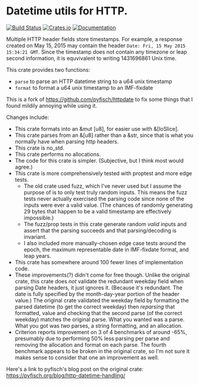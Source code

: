 # Datetime utils for HTTP.

[![Build Status](https://travis-ci.org/jayshua/date_header.svg?branch=master)](https://travis-ci.org/jayshua/date_header)
[![Crates.io](https://img.shields.io/crates/v/date_header.svg)](https://crates.io/crates/date_header)
[![Documentation](https://docs.rs/date_header/badge.svg)](https://docs.rs/date_header)

Multiple HTTP header fields store timestamps.
For example, a response created on May 15, 2015 may contain the header
`Date: Fri, 15 May 2015 15:34:21 GMT`. Since the timestamp does not
contain any timezone or leap second information, it is equvivalent to
writing 1431696861 Unix time.

This crate provides two functions:

* `parse` to parse an HTTP datetime string to a u64 unix timestamp
* `format` to format a u64 unix timestamp to an IMF-fixdate

This is a fork of <https://github.com/pyfisch/httpdate> to fix some things that I found mildily annoying while using it.

Changes include:

- This crate formats into an &mut [u8], for easier use with &[IoSlice].
- This crate parses from an &[u8] rather than a &str, since that is what you normally have when parsing http headers.
- This crate is no_std.
- This crate performs no allocations.
- The code for this crate is simpler. (Subjective, but I think most would agree.)
- This crate is more comprehensively tested with proptest and more edge tests.
	- The old crate used fuzz, which I've never used but I assume the purpose of is to only test
	truly random inputs. This means the fuzz tests never actually exercised the parsing code
	since none of the inputs were ever a valid value. (The chances of randomly generating 29 bytes
	that happen to be a valid timestamp are effectively impossible.)
	- The fuzz/prop tests in this crate generate random *valid* inputs and assert that the parsing
	succeeds and that parsing/decoding is invariant.
	- I also included more manually-chosen edge case tests around the epoch, the maximum
	representable date in IMF-fixdate format, and leap years.
- This crate has somewhere around 100 fewer lines of implementation code.
- These improvements(?) didn't come for free though. Unlike the
  original crate, this crate does *not* validate the redundant weekday field
  when parsing Date headers, it just ignores it. (Because it's redundant. The date is fully specified by the month-day-year portion of the header value.)
  The original crate validated the weekday field by formatting the parsed datetime (to get the correct weekday)
  then *reparsing* that formatted, value and checking that the second parse (of the correct weekday) matches the
  original parse. What you wanted was a parse. What you got was *two* parses, a string formatting, and an allocation.
- Criterion reports improvement on 3 of 4 benchmarks of around -65%, presumably due to performing 50% less parsing
  per parse and removing the allocation and format on each parse.
  The fourth benchmark appears to be broken in the original crate, so I'm not sure it makes sense to consider that one
  an improvement as well.

Here's a link to pyfisch's blog post on the original crate: <https://pyfisch.org/blog/http-datetime-handling/>
